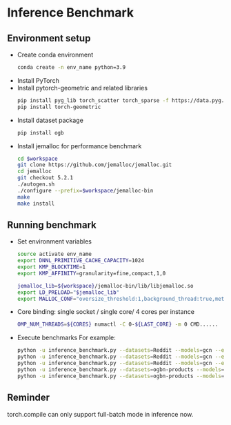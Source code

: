 # Inference Benchmark

## Environment setup

* Create conda environment
    ```bash
    conda create -n env_name python=3.9
    ```
* Install PyTorch
* Install pytorch-geometric and related libraries
    ```bash
    pip install pyg_lib torch_scatter torch_sparse -f https://data.pyg.org/whl/torch-${TORCH}+${CUDA}.html
    pip install torch-geometric
    ```
* Install dataset package
    ```bash
    pip install ogb
    ```
* Install jemalloc for performance benchmark
    ```bash
    cd $workspace
    git clone https://github.com/jemalloc/jemalloc.git
    cd jemalloc
    git checkout 5.2.1
    ./autogen.sh
    ./configure --prefix=$workspace/jemalloc-bin
    make
    make install
    ```

## Running benchmark

* Set environment variables
    ```bash
    source activate env_name
    export DNNL_PRIMITIVE_CACHE_CAPACITY=1024
    export KMP_BLOCKTIME=1
    export KMP_AFFINITY=granularity=fine,compact,1,0

    jemalloc_lib=${workspace}/jemalloc-bin/lib/libjemalloc.so
    export LD_PRELOAD="$jemalloc_lib"
    export MALLOC_CONF="oversize_threshold:1,background_thread:true,metadata_thp:auto,dirty_decay_ms:9000000000,muzzy_decay_ms:9000000000"
    ```
* Core binding: single socket / single core/ 4 cores per instance
    ```bash
    OMP_NUM_THREADS=${CORES} numactl -C 0-${LAST_CORE} -m 0 CMD......
    ```
* Execute benchmarks
    For example:
    ```bash
    python -u inference_benchmark.py --datasets=Reddit --models=gcn --eval-batch-sizes=512 --num-layers=2 --num-hidden-channels=64
    python -u inference_benchmark.py --datasets=Reddit --models=gcn --eval-batch-sizes=1024 --num-layers=3 --num-hidden-channels=128 --use-sparse-tensor
    python -u inference_benchmark.py --datasets=Reddit --models=gcn --eval-batch-sizes=1024 --num-layers=3 --num-hidden-channels=128 --full-batch
    python -u inference_benchmark.py --datasets=ogbn-products --models=sage --eval-batch-sizes=512 --num-layers=2 --num-hidden-channels=64
    python -u inference_benchmark.py --datasets=ogbn-products --models=sage --eval-batch-sizes=1024 --num-layers=3 --num-hidden-channels=128 --use-sparse-tensor
    ```

## Reminder
torch.compile can only support full-batch mode in inference now.
